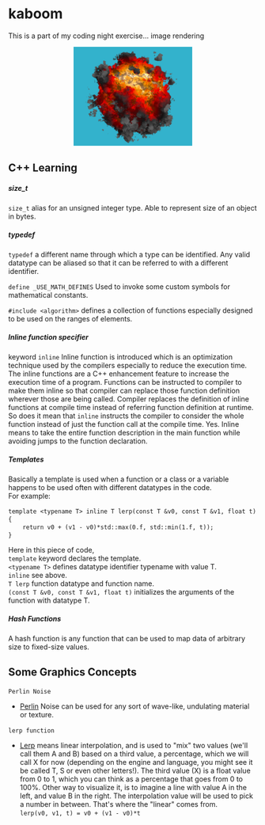 # kaboom
This is a part of my coding night exercise...
image rendering

<p align="center">
 <img src="https://github.com/Pruthvi-Sanghavi/kaboom/blob/main/results/result.png" height="200px">
</p>

## C++ Learning
##### size_t
```size_t``` alias for an unsigned integer type. Able to represent size of an object in bytes.

##### typedef
```typedef``` a different name through which a type can be identified. Any valid datatype can be aliased so that it can be referred to with a different identifier.

 
```define _USE_MATH_DEFINES``` Used to invoke some custom symbols for mathematical constants.

```#include <algorithm>``` defines a collection of functions especially designed to be used on the ranges of elements.

##### Inline function specifier
keyword ```inline``` Inline function is introduced which is an optimization technique used by the compilers especially to reduce the execution time. The inline functions are a C++ enhancement feature to increase the execution time of a program. Functions can be instructed to compiler to make them inline so that compiler can replace those function definition wherever those are being called. Compiler replaces the definition of inline functions at compile time instead of referring function definition at runtime.\
So does it mean that ```inline``` instructs the compiler to consider the whole function instead of just the function call at the compile time. Yes. Inline means to take the entire function description in the main function while avoiding jumps to the function declaration.

##### Templates
Basically a template is used when a function or a class or a variable happens to be used often with different datatypes in the code.\
For example:
```
template <typename T> inline T lerp(const T &v0, const T &v1, float t) {
    return v0 + (v1 - v0)*std::max(0.f, std::min(1.f, t));
}
```

Here in this piece of code,\
```template``` keyword declares the template.\
```<typename T>``` defines datatype identifier typename with value T.\
```inline``` see above.\
```T lerp``` function datatype and function name.\
```(const T &v0, const T &v1, float t)``` initializes the arguments of the function with datatype T.

##### Hash Functions
A hash function is any function that can be used to map data of arbitrary size to fixed-size values. 

## Some Graphics Concepts

```Perlin Noise```
- [Perlin](https://adrianb.io/2014/08/09/perlinnoise.html) Noise can be used for any sort of wave-like, undulating material or texture.

```lerp function```
- [Lerp](https://lunarlabs.pt/blog/post/the_art_of_lerp) means linear interpolation, and is used to "mix" two values (we'll call them A and B) based on a third value, a percentage, which we will call X for now (depending on the engine and language, you might see it be called T, S or even other letters!). The third value (X) is a float value from 0 to 1, which you can think as a percentage that goes from 0 to 100%. Other way to visualize it, is to imagine a line with value A in the left, and value B in the right. The interpolation value will be used to pick a number in between. That's where the "linear" comes from.\
```lerp(v0, v1, t) = v0 + (v1 - v0)*t```






